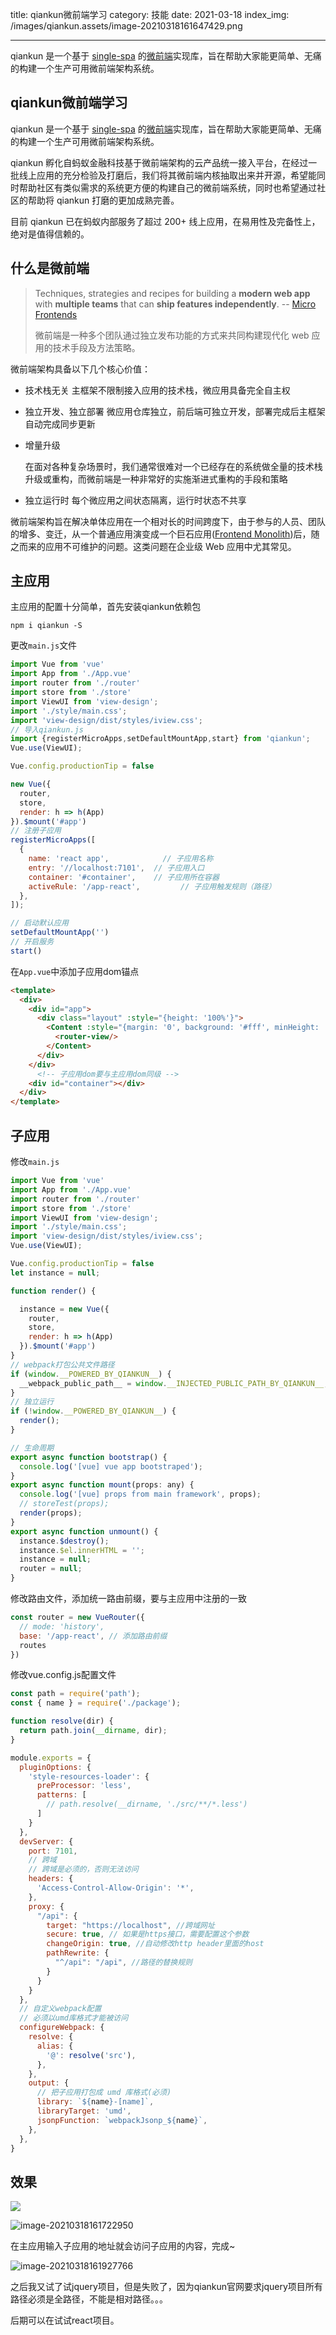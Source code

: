 title: qiankun微前端学习
category: 技能
date: 2021-03-18
index_img: /images/qiankun.assets/image-20210318161647429.png

---


qiankun 是一个基于 [single-spa](https://github.com/CanopyTax/single-spa) 的[微前端](https://micro-frontends.org/)实现库，旨在帮助大家能更简单、无痛的构建一个生产可用微前端架构系统。

<!--more-->

## qiankun微前端学习

qiankun 是一个基于 [single-spa](https://github.com/CanopyTax/single-spa) 的[微前端](https://micro-frontends.org/)实现库，旨在帮助大家能更简单、无痛的构建一个生产可用微前端架构系统。

qiankun 孵化自蚂蚁金融科技基于微前端架构的云产品统一接入平台，在经过一批线上应用的充分检验及打磨后，我们将其微前端内核抽取出来并开源，希望能同时帮助社区有类似需求的系统更方便的构建自己的微前端系统，同时也希望通过社区的帮助将 qiankun 打磨的更加成熟完善。

目前 qiankun 已在蚂蚁内部服务了超过 200+ 线上应用，在易用性及完备性上，绝对是值得信赖的。

## 什么是微前端

> Techniques, strategies and recipes for building a **modern web app** with **multiple teams** that can **ship features independently**. -- [Micro Frontends](https://micro-frontends.org/)
>
> 微前端是一种多个团队通过独立发布功能的方式来共同构建现代化 web 应用的技术手段及方法策略。

微前端架构具备以下几个核心价值：

- 技术栈无关
  主框架不限制接入应用的技术栈，微应用具备完全自主权

- 独立开发、独立部署
  微应用仓库独立，前后端可独立开发，部署完成后主框架自动完成同步更新

- 增量升级

  在面对各种复杂场景时，我们通常很难对一个已经存在的系统做全量的技术栈升级或重构，而微前端是一种非常好的实施渐进式重构的手段和策略

- 独立运行时
  每个微应用之间状态隔离，运行时状态不共享

微前端架构旨在解决单体应用在一个相对长的时间跨度下，由于参与的人员、团队的增多、变迁，从一个普通应用演变成一个巨石应用([Frontend Monolith](https://www.youtube.com/watch?v=pU1gXA0rfwc))后，随之而来的应用不可维护的问题。这类问题在企业级 Web 应用中尤其常见。



## 主应用

主应用的配置十分简单，首先安装qiankun依赖包

`npm i qiankun -S`

更改`main.js`文件

```js
import Vue from 'vue'
import App from './App.vue'
import router from './router'
import store from './store'
import ViewUI from 'view-design';
import './style/main.css';
import 'view-design/dist/styles/iview.css';
// 导入qiankun.js
import {registerMicroApps,setDefaultMountApp,start} from 'qiankun';
Vue.use(ViewUI);

Vue.config.productionTip = false

new Vue({
  router,
  store,
  render: h => h(App)
}).$mount('#app')
// 注册子应用
registerMicroApps([
  {
    name: 'react app',            // 子应用名称
    entry: '//localhost:7101',  // 子应用入口
    container: '#container',    // 子应用所在容器
    activeRule: '/app-react',         // 子应用触发规则（路径）
  },
]);

// 启动默认应用
setDefaultMountApp('')
// 开启服务
start()

```

在`App.vue`中添加子应用dom锚点

```html
<template>
  <div>
    <div id="app">
      <div class="layout" :style="{height: '100%'}">
        <Content :style="{margin: '0', background: '#fff', minHeight: '220px', height: '100%'}">
          <router-view/>
        </Content>
      </div>
    </div>
      <!-- 子应用dom要与主应用dom同级 -->
    <div id="container"></div>
  </div>
</template>
```



## 子应用

修改`main.js`

```js
import Vue from 'vue'
import App from './App.vue'
import router from './router'
import store from './store'
import ViewUI from 'view-design';
import './style/main.css';
import 'view-design/dist/styles/iview.css';
Vue.use(ViewUI);

Vue.config.productionTip = false
let instance = null;

function render() {

  instance = new Vue({
    router,
    store,
    render: h => h(App)
  }).$mount('#app')
}
// webpack打包公共文件路径
if (window.__POWERED_BY_QIANKUN__) {
  __webpack_public_path__ = window.__INJECTED_PUBLIC_PATH_BY_QIANKUN__;
}
// 独立运行
if (!window.__POWERED_BY_QIANKUN__) {
  render();
}

// 生命周期
export async function bootstrap() {
  console.log('[vue] vue app bootstraped');
}
export async function mount(props: any) {
  console.log('[vue] props from main framework', props);
  // storeTest(props);
  render(props);
}
export async function unmount() {
  instance.$destroy();
  instance.$el.innerHTML = '';
  instance = null;
  router = null;
}

```

修改路由文件，添加统一路由前缀，要与主应用中注册的一致

```js
const router = new VueRouter({
  // mode: 'history',
  base: '/app-react', // 添加路由前缀
  routes
})
```

修改vue.config.js配置文件

```js
const path = require('path');
const { name } = require('./package');

function resolve(dir) {
  return path.join(__dirname, dir);
}

module.exports = {
  pluginOptions: {
    'style-resources-loader': {
      preProcessor: 'less',
      patterns: [
        // path.resolve(__dirname, './src/**/*.less')
      ]
    }
  },
  devServer: {
    port: 7101,
    // 跨域
    // 跨域是必须的，否则无法访问
    headers: {
      'Access-Control-Allow-Origin': '*',
    },
    proxy: {
      "/api": {
        target: "https://localhost", //跨域网址
        secure: true, // 如果是https接口，需要配置这个参数
        changeOrigin: true, //自动修改http header里面的host
        pathRewrite: {
          "^/api": "/api", //路径的替换规则
        }
      }
    }
  },
  // 自定义webpack配置
  // 必须以umd库格式才能被访问  
  configureWebpack: {
    resolve: {
      alias: {
        '@': resolve('src'),
      },
    },
    output: {
      // 把子应用打包成 umd 库格式(必须)
      library: `${name}-[name]`,
      libraryTarget: 'umd',
      jsonpFunction: `webpackJsonp_${name}`,
    },
  },
}

```

## 效果

![](/images/qiankun.assets/image-20210318161647429.png)

![image-20210318161722950](/images/qiankun.assets/image-20210318161722950.png)

在主应用输入子应用的地址就会访问子应用的内容，完成~



![image-20210318161927766](/images/qiankun.assets/image-20210318161927766.png)

之后我又试了试jquery项目，但是失败了，因为qiankun官网要求jquery项目所有路径必须是全路径，不能是相对路径。。。

后期可以在试试react项目。

